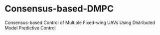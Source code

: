 # Consensus-based-DMPC
Consensus-based Control of Multiple Fixed-wing UAVs Using Distributed Model Predictive Control
